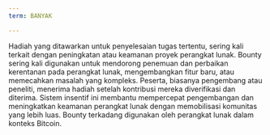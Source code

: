 ```yaml
---
term: BANYAK

---
```

Hadiah yang ditawarkan untuk penyelesaian tugas tertentu, sering kali terkait dengan peningkatan atau keamanan proyek perangkat lunak. Bounty sering kali digunakan untuk mendorong penemuan dan perbaikan kerentanan pada perangkat lunak, mengembangkan fitur baru, atau memecahkan masalah yang kompleks. Peserta, biasanya pengembang atau peneliti, menerima hadiah setelah kontribusi mereka diverifikasi dan diterima. Sistem insentif ini membantu mempercepat pengembangan dan meningkatkan keamanan perangkat lunak dengan memobilisasi komunitas yang lebih luas. Bounty terkadang digunakan oleh perangkat lunak dalam konteks Bitcoin.